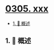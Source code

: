 # [0305. xxx](https://github.com/Tdahuyou/TNotes.leetcode/tree/main/notes/0305.%20xxx)

<!-- region:toc -->

- [1. 📝 概述](#1--概述)

<!-- endregion:toc -->

## 1. 📝 概述
